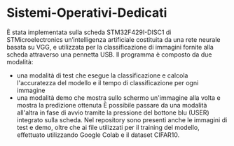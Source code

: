 # Sistemi-Operativi-Dedicati

È stata implementata sulla scheda STM32F429I-DISC1 di STMicroelectronics un’intelligenza artificiale costituita da una rete neurale basata su VGG, e utilizzata per la classificazione di immagini fornite alla scheda attraverso una pennetta USB. Il programma è composto da due modalità:
- una modalità di test che esegue la classificazione e calcola l'accuratezza del modello e il tempo di classificazione per ogni immagine
- una modalità demo che mostra sullo schermo un'immagine alla volta e mostra la predizione ottenuta
È possibile passare da una modalità all'altra in fase di avvio tramite la pressione del bottone blu (USER) integrato sulla scheda.
Nel repository sono presenti anche le immagini di test e demo, oltre che ai file utilizzati per il training del modello, effettuato utilizzando Google Colab e il dataset CIFAR10.
